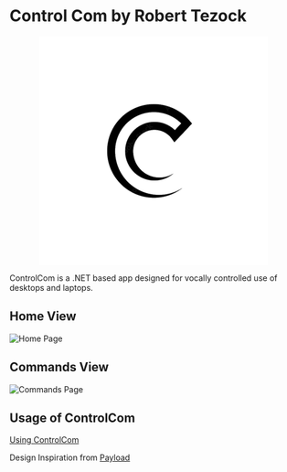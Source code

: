 # Control Com by Robert Tezock

<p align="center">
	<img src="./ModernDesign/Images/ControlCom-Logo.png" width="400" height="400" align="center" />
	<p>ControlCom is a .NET based app designed for vocally controlled use of desktops and laptops.</p>
</p>


## Home View
![Home Page](https://user-images.githubusercontent.com/105029396/224744458-8ad9695b-c866-4b0c-9557-fe6671b558a4.png)  

## Commands View
![Commands Page](https://user-images.githubusercontent.com/105029396/224744483-97406a5b-db00-4b8d-864c-5258ecbbaa38.png)  

## Usage of ControlCom  

[Using ControlCom](https://user-images.githubusercontent.com/105029396/224746000-fab0e16c-20c2-418e-92ea-d21fb6544729.mp4)  
  
  
  
  
Design Inspiration from [Payload](https://www.youtube.com/@_buffer)

